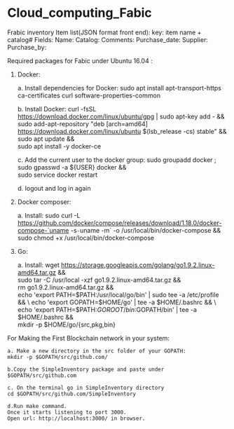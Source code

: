 # Cloud_computing_Fabic
Frabic inventory
Item list(JSON format front end):
  key: item name + catalog#
  Fields:
    Name:
    Catalog:
    Comments:
    Purchase_date:
    Supplier:
    Purchase_by:


Required packages for Fabic under Ubuntu 16.04 :

1. Docker:

    a. Install dependencies for Docker:
        sudo apt install apt-transport-https ca-certificates curl software-properties-common

    b. Install Docker: 
    curl -fsSL https://download.docker.com/linux/ubuntu/gpg | sudo apt-key add - && \
    sudo add-apt-repository "deb [arch=amd64] https://download.docker.com/linux/ubuntu $(lsb_release -cs) stable" && \
    sudo apt update && \
    sudo apt install -y docker-ce

    c. Add the current user to the docker group:
    sudo groupadd docker ; \
    sudo gpasswd -a ${USER} docker && \
    sudo service docker restart

    d. logout and log in again

2. Docker composer:

    a. Install:
    sudo curl -L https://github.com/docker/compose/releases/download/1.18.0/docker-compose-`uname -s`-`uname -m` -o /usr/local/bin/docker-compose && \
    sudo chmod +x /usr/local/bin/docker-compose
    
3. Go:

    a. Install:
    wget https://storage.googleapis.com/golang/go1.9.2.linux-amd64.tar.gz && \
    sudo tar -C /usr/local -xzf go1.9.2.linux-amd64.tar.gz && \
    rm go1.9.2.linux-amd64.tar.gz && \
    echo 'export PATH=$PATH:/usr/local/go/bin' | sudo tee -a /etc/profile && \
    echo 'export GOPATH=$HOME/go' | tee -a $HOME/.bashrc && \
    echo 'export PATH=$PATH:$GOROOT/bin:$GOPATH/bin' | tee -a $HOME/.bashrc && \
    mkdir -p $HOME/go/{src,pkg,bin}
    

For Making the First Blockchain network in your system:
    
    a. Make a new directory in the src folder of your GOPATH:
    mkdir -p $GOPATH/src/github.com/
    
    b.Copy the SimpleInventory package and paste under $GOPATH/src/github.com
       
    c. On the terminal go in SimpleInventory directory
    cd $GOPATH/src/github.com/SimpleInventory
    
    d.Run make command.
    Once it starts listening to port 3000.
    Open url: http://localhost:3000/ in browser.
    
    
    

    
    
    
    
